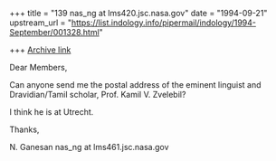 +++
title = "139 nas_ng at lms420.jsc.nasa.gov"
date = "1994-09-21"
upstream_url = "https://list.indology.info/pipermail/indology/1994-September/001328.html"

+++
[Archive link](https://list.indology.info/pipermail/indology/1994-September/001328.html)



Dear Members,

Can anyone send me the postal address of the
eminent linguist and Dravidian/Tamil scholar, Prof. Kamil V. Zvelebil?

I think he is at Utrecht.

Thanks,

N. Ganesan
nas_ng at lms461.jsc.nasa.gov





